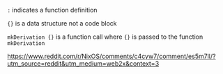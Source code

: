 `:` indicates a function definition

`{}` is a data structure not a code block

`mkDerivation {}` is a function call where `{}` is passed to the function `mkDerivation`

https://www.reddit.com/r/NixOS/comments/c4cyw7/comment/es5m7ll/?utm_source=reddit&utm_medium=web2x&context=3
